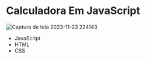 # Calculadora Em JavaScript

![Captura de tela 2023-11-23 224143](https://github.com/rickamf/calculadora-js/assets/103142366/e6cd8204-ba8e-4b79-84d6-0790d21b0707)


* JavaScript
* HTML
* CSS
